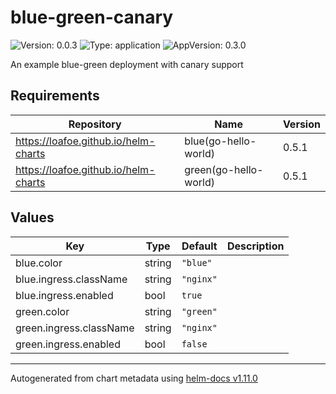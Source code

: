 # blue-green-canary

![Version: 0.0.3](https://img.shields.io/badge/Version-0.0.3-informational?style=flat-square) ![Type: application](https://img.shields.io/badge/Type-application-informational?style=flat-square) ![AppVersion: 0.3.0](https://img.shields.io/badge/AppVersion-0.3.0-informational?style=flat-square)

An example blue-green deployment with canary support

## Requirements

| Repository | Name | Version |
|------------|------|---------|
| https://loafoe.github.io/helm-charts | blue(go-hello-world) | 0.5.1 |
| https://loafoe.github.io/helm-charts | green(go-hello-world) | 0.5.1 |

## Values

| Key | Type | Default | Description |
|-----|------|---------|-------------|
| blue.color | string | `"blue"` |  |
| blue.ingress.className | string | `"nginx"` |  |
| blue.ingress.enabled | bool | `true` |  |
| green.color | string | `"green"` |  |
| green.ingress.className | string | `"nginx"` |  |
| green.ingress.enabled | bool | `false` |  |

----------------------------------------------
Autogenerated from chart metadata using [helm-docs v1.11.0](https://github.com/norwoodj/helm-docs/releases/v1.11.0)
